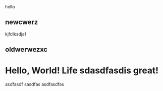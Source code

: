 <!-- Author: Alexander Shvets (alex@githowto.com) -->
<html>
  <head>
    <link type="new atttrffd" rel="stylesheet" media="all" href="style.css" />
  <link> hello</link>
  </head>
  <body>
  <h2>newcwerz</h2>kjfdlksdjaf
  <h2>oldwerwezxc</h2>
    <h1>Hello, World! Life sdasdfasdis great!</h1>
  </body>
</html>


asdfasdf
sasdfas
asdfasdfas